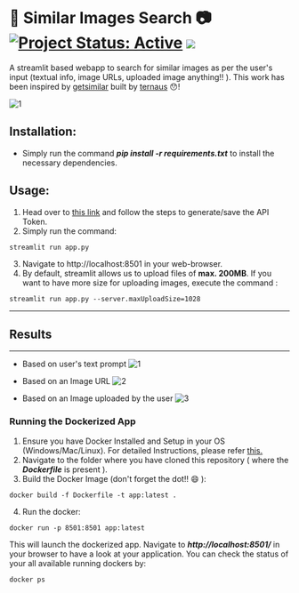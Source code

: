 # 🚀 Similar Images Search 📷 [![Project Status: Active](https://www.repostatus.org/badges/latest/active.svg)](https://www.repostatus.org/#active) [![](https://img.shields.io/badge/Prateek-Ralhan-brightgreen.svg?colorB=ff0000)](https://prateekralhan.github.io/)
A streamlit based webapp to search for similar images as per the user's input (textual info, image URLs, uploaded image anything!! ). This work has been inspired by [getsimilar](https://github.com/ternaus/getsimilar) built by [ternaus](https://github.com/ternaus) 😯!

![1](https://user-images.githubusercontent.com/29462447/192104038-b95e79f9-8ca3-46a1-9e23-01e5f99eedd0.gif)

## Installation:
* Simply run the command ***pip install -r requirements.txt*** to install the necessary dependencies.

## Usage:
1. Head over to [this link](https://github.com/ternaus/getsimilar) and follow the steps to generate/save the API Token. 
2. Simply run the command: 
```
streamlit run app.py
```
3. Navigate to http://localhost:8501 in your web-browser.
4. By default, streamlit allows us to upload files of **max. 200MB**. If you want to have more size for uploading images, execute the command :
```
streamlit run app.py --server.maxUploadSize=1028
```


------------
## Results 
------------

* Based on user's text prompt
![1](https://user-images.githubusercontent.com/29462447/192104200-8f1de826-09f3-49e4-8aaf-6cb938fb93de.gif)

* Based on an Image URL
![2](https://user-images.githubusercontent.com/29462447/192104193-6805eee2-d402-473e-8b76-40b4c8682e4c.gif)

* Based on an Image uploaded by the user
![3](https://user-images.githubusercontent.com/29462447/192104376-d49468c0-880c-4f79-8deb-c21830845a1f.gif)


### Running the Dockerized App
1. Ensure you have Docker Installed and Setup in your OS (Windows/Mac/Linux). For detailed Instructions, please refer [this.](https://docs.docker.com/engine/install/)
2. Navigate to the folder where you have cloned this repository ( where the ***Dockerfile*** is present ).
3. Build the Docker Image (don't forget the dot!! :smile: ): 
```
docker build -f Dockerfile -t app:latest .
```
4. Run the docker:
```
docker run -p 8501:8501 app:latest
```

This will launch the dockerized app. Navigate to ***http://localhost:8501/*** in your browser to have a look at your application. You can check the status of your all available running dockers by:
```
docker ps
```
